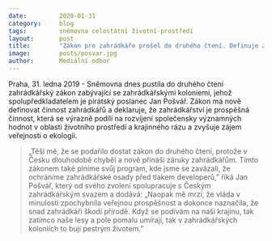```yaml
---
date:         2020-01-31
category:     blog
tags:         sněmovna celostátní životní-prostředí
layout:       post
title:        "Zákon pro zahrádkáře prošel do druhého čtení. Definuje zahrádkářství jako prospěšnou činnost"
image:        posts/posvar.jpg
author:       Mediální odbor
---
```




Praha, 31. ledna 2019 - Sněmovna dnes pustila do druhého čtení zahrádkářský zákon zabývající se zahrádkářskými koloniemi, jehož spolupředkladatelem je pirátský poslanec Jan Pošvář. Zákon má nově definovat činnost zahrádkářů a deklaruje, že zahrádkářství je prospěšná činnost, která se výrazně podílí na rozvíjení společensky významných hodnot v oblasti životního prostředí a krajinného rázu a zvyšuje zájem veřejnosti o ekologii. 


> „Těší mě, že se podařilo dostat zákon do druhého čtení, protože v Česku dlouhodobě chyběl a nově přináší záruky zahrádkářům. Tímto zákonem také plníme svůj program, kde jsme se zavázali, že ochráníme zahrádkářské osady před tlakem developerů,” říká Jan Pošvář, který od svého zvolení spolupracuje s Českým zahrádkářským svazem a dodává: „Naopak mě mrzí, že vláda v minulosti zpochybnila veřejnou prospěšnost a dokonce naznačila, že snad zahrádkáři škodí přírodě. Když se podívám na naši krajinu, tak zatímco naše lesy a pole pomalu umírají, tak v zahrádkářských koloniích to bují pestrým životem.”
